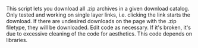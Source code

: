 This script lets you download all .zip archives in a given download catalog.
Only tested and working on single layer links, i.e. clicking the link starts the download.
If there are undesired downloads on the page with the .zip filetype, they will be downloaded. Edit code as necessary.
If it's broken, it's due to excessive cleaning of the code for aesthetics.
This code depends on libraries.